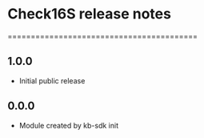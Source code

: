 # Check16S release notes
=========================================

1.0.0
-----
* Initial public release

0.0.0
-----
* Module created by kb-sdk init
